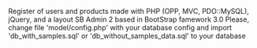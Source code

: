 Register of users and products made with PHP (OPP, MVC, PDO::MySQL), jQuery, and a layout SB Admin 2 based in BootStrap famework 3.0
Please, change file 'model/config.php' with your database config and import 'db_with_samples.sql' or 'db_without_samples_data.sql' to your database
